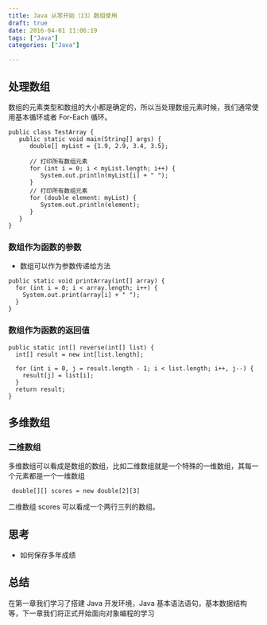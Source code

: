 ```yaml
---
title: Java 从零开始（13）数组使用
draft: true
date: 2016-04-01 11:06:19
tags: ["Java"]
categories: ["Java"]

---
```




## 处理数组

数组的元素类型和数组的大小都是确定的，所以当处理数组元素时候，我们通常使用基本循环或者 For-Each 循环。

```
public class TestArray {
   public static void main(String[] args) {
      double[] myList = {1.9, 2.9, 3.4, 3.5};

      // 打印所有数组元素
      for (int i = 0; i < myList.length; i++) {
         System.out.println(myList[i] + " ");
      }
      // 打印所有数组元素
      for (double element: myList) {
         System.out.println(element);
      }
   }
}
```

### 数组作为函数的参数

* 数组可以作为参数传递给方法

```
public static void printArray(int[] array) {
  for (int i = 0; i < array.length; i++) {
    System.out.print(array[i] + " ");
  }
}
```

### 数组作为函数的返回值

```
public static int[] reverse(int[] list) {
  int[] result = new int[list.length];

  for (int i = 0, j = result.length - 1; i < list.length; i++, j--) {
    result[j] = list[i];
  }
  return result;
}
```

## 多维数组

### 二维数组

多维数组可以看成是数组的数组，比如二维数组就是一个特殊的一维数组，其每一个元素都是一个一维数组

```
 double[][] scores = new double[2][3]
```

 二维数组 scores 可以看成一个两行三列的数组。

## 思考

* 如何保存多年成绩

## 总结

在第一章我们学习了搭建 Java 开发环境，Java 基本语法语句，基本数据结构等，下一章我们将正式开始面向对象编程的学习
